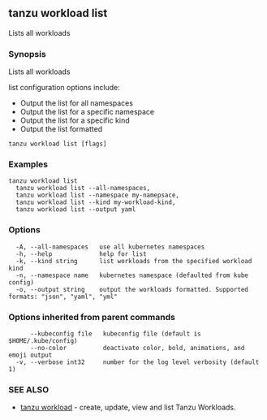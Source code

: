 ## tanzu workload list

Lists all workloads

### Synopsis

Lists all workloads
		
list configuration options include:
- Output the list for all namespaces
- Output the list for a specific namespace
- Output the list for a specific kind
- Output the list formatted

```console
tanzu workload list [flags]
```

### Examples

```console
tanzu workload list
  tanzu workload list --all-namespaces,
  tanzu workload list --namespace my-namepsace,		
  tanzu workload list --kind my-workload-kind,		
  tanzu workload list --output yaml
```

### Options

```console
  -A, --all-namespaces   use all kubernetes namespaces
  -h, --help             help for list
  -k, --kind string      list workloads from the specified workload kind
  -n, --namespace name   kubernetes namespace (defaulted from kube config)
  -o, --output string    output the workloads formatted. Supported formats: "json", "yaml", "yml"
```

### Options inherited from parent commands

```console
      --kubeconfig file   kubeconfig file (default is $HOME/.kube/config)
      --no-color          deactivate color, bold, animations, and emoji output
  -v, --verbose int32     number for the log level verbosity (default 1)
```

### SEE ALSO

* [tanzu workload](tanzu_workload.md)	 - create, update, view and list Tanzu Workloads.

